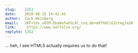 ```yaml
---
slug:    1353
date:    2010-08-15 14:42:43
author:  Zack Weinberg
email:   2KF+tdv_vOTM.DbaWafwVSLXC_ssq.8e+m97hQCcGJitegJa1R
link:     https://www.owlfolio.org/
replyto: 1352
---
```


... heh, I see HTML5 actually requires us to do that!
